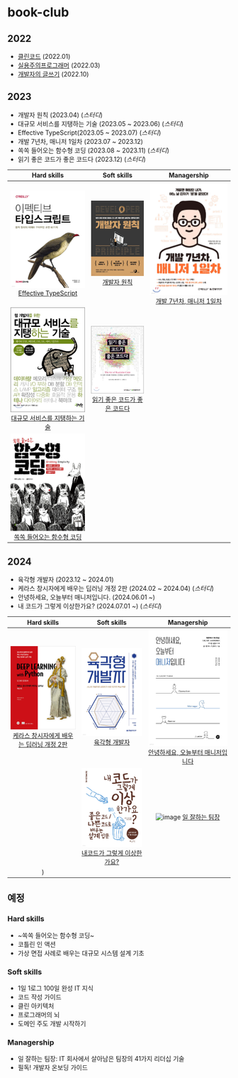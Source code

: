 # book-club

## 2022

- [클린코드](https://msyu1207.tistory.com/category/Books/%ED%81%B4%EB%A6%B0%EC%BD%94%EB%93%9C) (2022.01)
- [실용주의프로그래머](https://msyu1207.tistory.com/category/Books/%EC%8B%A4%EC%9A%A9%EC%A3%BC%EC%9D%98%20%ED%94%84%EB%A1%9C%EA%B7%B8%EB%9E%98%EB%A8%B8) (2022.03)
- [개발자의 글쓰기](https://msyu1207.tistory.com/entry/%ED%94%84%EB%A1%9C%EA%B7%B8%EB%9E%98%EB%A8%B8%EC%9D%98-%EA%B8%80%EC%93%B0%EA%B8%B0-%EA%B3%A0%EB%AF%BC-%EB%81%9D-%EA%B0%9C%EB%B0%9C%EC%9E%90%EC%9D%98-%EA%B8%80%EC%93%B0%EA%B8%B0) (2022.10)

## 2023

- 개발자 원칙 (2023.04) (_스터디_)
- 대규모 서비스를 지탱하는 기술 (2023.05 ~ 2023.06) (_스터디_)
- Effective TypeScript(2023.05 ~ 2023.07) (_스터디_)
- 개발 7년차, 매니저 1일차 (2023.07 ~ 2023.12)
- 쏙쏙 들어오는 함수형 코딩 (2023.08 ~ 2023.11) (_스터디_)
- 읽기 좋은 코드가 좋은 코드다 (2023.12) (_스터디_)

|                                                           Hard skills                                                            |                                                          Soft skills                                                           |                                                       Managership                                                       |
| :------------------------------------------------------------------------------------------------------------------------------: | :----------------------------------------------------------------------------------------------------------------------------: | :---------------------------------------------------------------------------------------------------------------------: |
|         ![Effective TypeScript](/image/image2.png) [Effective TypeScript](https://www.yes24.com/Product/Goods/102124327)         |                 ![개발자 원칙](/image/image.png) [개발자 원칙](https://www.yes24.com/Product/Goods/115852769)                  | ![개발 7년차, 매니저 1일차](/image/image1.png) [개발 7년차, 매니저 1일차](https://www.yes24.com/Product/Goods/87336637) |
| ![대규모 서비스를 지탱하는 기술](/image/image3.png) [대규모 서비스를 지탱하는 기술](https://www.yes24.com/Product/Goods/4667932) | ![읽기 좋은 코드가 좋은 코드다](/image/image4.png) [읽기 좋은 코드가 좋은 코드다](https://www.yes24.com/Product/Goods/6692314) |                                                                                                                         |
|                ![f](/image/image8.png) [쏙쏙 들어오는 함수형 코딩](https://www.yes24.com/Product/Goods/108748841)                |                                                                                                                                |                                                                                                                         |

## 2024

- 육각형 개발자 (2023.12 ~ 2024.01)
- 케라스 창시자에게 배우는 딥러닝 개정 2판 (2024.02 ~ 2024.04) (_스터디_)
- 안녕하세요, 오늘부터 매니저입니다. (2024.06.01 ~)
- 내 코드가 그렇게 이상한가요? (2024.07.01 ~) (_스터디_)

|                                                    Hard skills                                                    |                                              Soft skills                                              |                                                Managership                                                 |
| :---------------------------------------------------------------------------------------------------------------: | :---------------------------------------------------------------------------------------------------: | :--------------------------------------------------------------------------------------------------------: |
| ![k](/image/image5.png) [케라스 창시자에게 배우는 딥러닝 개정 2판](https://www.yes24.com/Product/Goods/112012471) |        ![p](/image/image7.png) [육각형 개발자](https://www.yes24.com/Product/Goods/120215040)         | ![m](/image/image6.png) [안녕하세요, 오늘부터 매니저입니다](https://www.yes24.com/Product/Goods/123758048) |
|                                                                                                                   | ![p](/image/image9.jpeg) [내코드가 그렇게 이상한가요?](https://www.yes24.com/Product/Goods/119287779) |   ![image](https://github.com/user-attachments/assets/d55d16c1-e910-4dc9-b10f-a6fbedeb8494) [일 잘하는 팀장](https://www.yes24.com/Product/Goods/125692594)
)                                                                                                         |

## 예정

### Hard skills
- ~쏙쏙 들어오는 함수형 코딩~
- 코틀린 인 액션
- 가상 면접 사례로 배우는 대규모 시스템 설계 기초
  
### Soft skills
- 1일 1로그 100일 완성 IT 지식
- 코드 작성 가이드
- 클린 아키텍처
- 프로그래머의 뇌
- 도메인 주도 개발 시작하기

### Managership
- 일 잘하는 팀장: IT 회사에서 살아남은 팀장의 41가지 리더십 기술
- 필독! 개발자 온보딩 가이드
